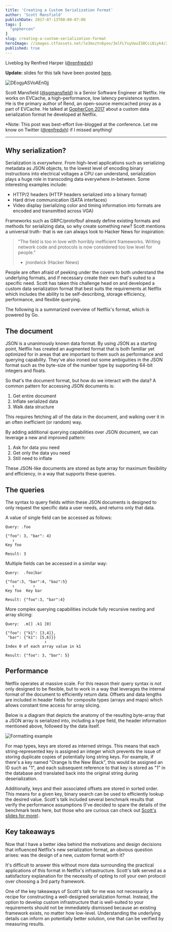 ```yaml
---
title: 'Creating a Custom Serialization Format'
author: 'Scott Mansfield'
publishDate: 2017-07-13T00:00-07:00
tags: [
  "gophercon"
]
slug: creating-a-custom-serialization-format
heroImage: //images.ctfassets.net/le3mxztn6yoo/3elFLYsyUouIS0Cci8iyk4/207db7cd751cd19a631e9ad6fa9284e9/DEogyASVoAEn0jj.jpg
published: true
---
```



Liveblog by Renfred Harper ([@renfredxh](https://twitter.com/renfredxh))

**Update:** slides for this talk have been posted [here](https://www.slideshare.net/ScottMansfield3/creating-a-custom-serialization-format-gophercon-2017).


![DEogyASVoAEn0jj](//images.contentful.com/le3mxztn6yoo/3elFLYsyUouIS0Cci8iyk4/207db7cd751cd19a631e9ad6fa9284e9/DEogyASVoAEn0jj.jpg)

Scott Mansfield ([@sgmansfield](https://twitter.com/sgmansfield)) is a Senior Software Engineer at Netflix. He works on EVCache, a high-performance, low latency persistence system. He is the primary author of Rend, an open-source memcached proxy as a part of EVCache. He talked at [GopherCon 2017](https://gophercon.com/speakers/19) about a custom data serialization format he developed at Netflix.

*Note: This post was best-effort live-blogged at the conference. Let me know on Twitter ([@renfredxh](https://twitter.com/renfredxh)) if I missed anything!

---

## Why serialization?

Serialization is _everywhere_. From high-level applications such as serializing metadata as JSON objects, to the lowest level of encoding binary instructions into electrical voltages a CPU can understand, serialization plays a huge role in transcoding data everywhere in-between. Some interesting examples include:

- HTTP/2 headers (HTTP headers serialized into a binary format)
- Hard drive communication (SATA interfaces)
- Video display (serializing color and timing information into formats are encoded and transmitted across VGA)

Frameworks such as GRPC/protofbuf already define existing formats and methods for serializing data, so why create something new? Scott mentions a universal truth- that is we can always look to Hacker News for inspiration:

> "The field is too in love with horribly inefficient frameworks. Writing network code and protocols is now considered too low level for people."
>
> - jnordwick (Hacker News)

People are often afraid of peeking under the covers to both understand the underlying formats, and if necessary create their own that's suited to a specific need. Scott has taken this challenge head on and developed a custom data serialization format that best suits the requirements at Netflix which includes the ability to be self-describing, storage efficiency, performance, and flexible querying.

The following is a summarized overview of Netflix's format, which is powered by Go.

## The document

JSON is a unanimously known data format. By using JSON as a starting point, Netflix has created an augmented format that is both familiar yet optimized for in areas that are important to them such as performance and querying capability. They've also ironed out some ambiguities in the JSON format such as the byte-size of the number type by supporting 64-bit integers and floats.

So that's the document format, but how do we interact with the data? A common pattern for accessing JSON documents is:

1. Get entire document
2. Inflate serialized data
3. Walk data structure

This requires fetching all of the data in the document, and walking over it in an often inefficient (or random) way.

By adding additional querying capabilities over JSON document, we can leverage a new and improved pattern:

1. Ask for data you need
2. Get only the data you need
3. Still need to inflate

These JSON-like documents are stored as byte array for maximum flexibility and efficiency, in a way that supports these queries.

## The queries

The syntax to query fields within these JSON documents is designed to only request the specific data a user needs, and returns only that data.

A value of single field can be accessed as follows:

```
Query: .foo

{"foo": 3, "bar": 4}
   ↑
Key foo

Result: 3
```

Multiple fields can be accessed in a similar way:

```
Query:  .foo|bar

{"foo":3, "bar":4, "baz":5}
   ↑        ↑
Key foo  Key bar

Result: {"foo":3, "bar":4}
```

More complex querying capabilities include fully recursive nesting and array slicing:

```
Query:  .m[] .k1 [0]

{"foo": {"k1": [3,4]},
 "bar": {"k1": [5,6]}}
                 ↑
Index 0 of each array value in k1

Result: {"foo": 3, "bar": 5}
```

## Performance

Netflix operates at massive scale. For this reason their query syntax is not only designed to be flexible, but to work in a way that leverages the internal format of the document to efficiently return data. Offsets and data lengths are included in header fields for composite types (arrays and maps) which allows constant time access for array slicing.

Below is a diagram that depicts the anatomy of the resulting byte-array that a JSON array is serialized into, including a type field, the header information mentioned above, followed by the data itself.

![Formatting example](/blog-images/Screen%20Shot%202017-07-13%20at%202.18.13%20PM.png)

For map types, keys are stored as interned strings. This means that each string-represented key is assigned an integer which prevents the issue of storing duplicate copies of potentially long string keys. For example, if there's a key named "Orange Is the New Black", this would be assigned an ID such as "1", and each subsequent reference to that key is stored as "1" in the database and translated back into the original string during deserialization.

Additionally, keys and their associated offsets are stored in sorted order. This means for a given key, binary search can be used to efficiently lookup the desired value. Scott's talk included several benchmark results that verify the performance assumptions (I've decided to spare the details of the benchmark tests here, but those who are curious can check out [Scott's slides for more](https://www.slideshare.net/ScottMansfield3/creating-a-custom-serialization-format-gophercon-2017)).

## Key takeaways

Now that I have a better idea behind the motivations and design decisions that influenced Netflix's new serialization format, an obvious question arises: was the design of a new, custom format worth it?

It's difficult to answer this without more data surrounding the practical applications of this format in Netflix's infrastructure. Scott's talk served as a satisfactory explanation for the necessity of opting to roll your own protocol over choosing a 3rd party framework.

One of the key takeaways of Scott's talk for me was not necessarily a recipe for constructing a well-designed serialization format. Instead, the option to develop custom infrastructure that is well-suited to your requirements should not be immediately dismissed because an existing framework exists, no matter how low-level. Understanding the underlying details can inform an potentially better solution, one that can be verified by measuring results.
